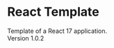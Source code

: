 React Template
================================================================================
Template of a React 17 application.  
Version 1.0.2

